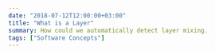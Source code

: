 ```yaml
---
date: "2018-07-12T12:00:00+03:00"
title: "What is a Layer"
summary: How could we automatically detect layer mixing.
tags: ["Software Concepts"]
---
```

